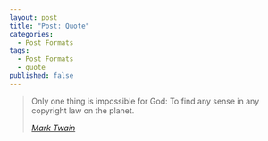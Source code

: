 ```yaml
---
layout: post
title: "Post: Quote"
categories:
  - Post Formats
tags:
  - Post Formats
  - quote
published: false
---
```


> Only one thing is impossible for God: To find any sense in any copyright law on the planet.
>
> <cite><a href="http://www.brainyquote.com/quotes/quotes/m/marktwain163473.html">Mark Twain</a></cite>
